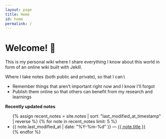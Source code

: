 ```yaml
---
layout: page
title: Home
id: home
permalink: /
---
```


# Welcome! 🌱

This is my personal wiki where I share everything I know about this world in form of an online wiki built with Jekill.

Where I take notes (both public and private), so that I can:\

* Remember things that aren't important right now and I know I'll forgot
* Publish them online so that others can benefit from my research and learnings

<strong>Recently updated notes</strong>

<ul>
  {% assign recent_notes = site.notes | sort: "last_modified_at_timestamp" | reverse %}
  {% for note in recent_notes limit: 5 %}
    <li>
      {{ note.last_modified_at | date: "%Y-%m-%d" }} — <a class="internal-link" href="{{ note.url }}">{{ note.title }}</a>
    </li>
  {% endfor %}
</ul>

<style>
  .wrapper {
    max-width: 46em;
  }
</style>
